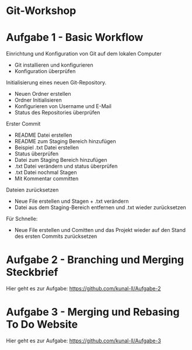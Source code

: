 # Git-Workshop
# **Aufgabe 1 - Basic Workflow**
Einrichtung und Konfiguration von Git auf dem lokalen Computer
- Git installieren und konfigurieren
- Konfiguration überprüfen  

Initialisierung eines neuen Git-Repository.
- Neuen Ordner erstellen
- Ordner Initialisieren 
- Konfigurieren von Username und E-Mail
- Status des Repositories überprüfen 

Erster Commit
- README Datei erstellen
- README zum Staging Bereich hinzufügen
- Beispiel .txt Datei erstellen
- Status überprüfen
- Datei zum Staging Bereich hinzufügen
- .txt Datei verändern und status überprüfen
- .txt Datei nochmal Stagen
- Mit Kommentar committen 

Dateien zurücksetzen
- Neue File erstellen und Stagen + .txt verändern
- Datei aus dem Staging-Bereich entfernen und .txt wieder zurücksetzen
  
Für Schnelle: 
- Neue File erstellen und Comitten und das Projekt wieder auf den Stand des ersten Commits zurücksetzen


# **Aufgabe 2 - Branching und Merging Steckbrief**
Hier geht es zur Aufgabe:
https://github.com/kunal-ll/Aufgabe-2


# **Aufgabe 3 - Merging und Rebasing To Do Website**
Hier geht es zur Aufgabe:
https://github.com/kunal-ll/Aufgabe-3
